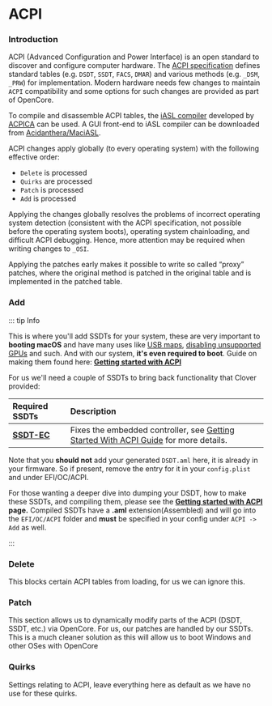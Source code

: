 # ACPI

### Introduction 

ACPI (Advanced Configuration and Power Interface) is an open standard to discover and configure computer hardware. The [ACPI specification](https://uefi.org/specifications) defines standard tables (e.g. `DSDT`, `SSDT`, `FACS`, `DMAR`) and various methods (e.g. `_DSM`, `_PRW`) for implementation. Modern hardware needs few changes to maintain `ACPI` compatibility and some options for such changes are provided as part of OpenCore.

To compile and disassemble ACPI tables, the [iASL compiler](https://github.com/acpica/acpica) developed by [ACPICA](https://www.acpica.org) can be used. A GUI front-end to iASL compiler can be downloaded from [Acidanthera/MaciASL](https://github.com/acidanthera/MaciASL/releases).

ACPI changes apply globally (to every operating system) with the following effective order:
- `Delete` is processed
- `Quirks` are processed
- `Patch` is processed
- `Add` is processed

Applying the changes globally resolves the problems of incorrect operating system detection (consistent with the ACPI specification, not possible before the operating system boots), operating system chainloading, and difficult ACPI debugging. Hence, more attention may be required when writing changes to `_OSI`.

Applying the patches early makes it possible to write so called “proxy” patches, where the original method is patched in the original table and is implemented in the patched table.
### Add

::: tip Info

This is where you'll add SSDTs for your system, these are very important to **booting macOS** and have many uses like [USB maps](https://dortania.github.io/OpenCore-Post-Install/usb/), [disabling unsupported GPUs](../extras/spoof.md) and such. And with our system, **it's even required to boot**. Guide on making them found here: [**Getting started with ACPI**](https://dortania.github.io/Getting-Started-With-ACPI/)

For us we'll need a couple of SSDTs to bring back functionality that Clover provided:

| Required SSDTs | Description |
| :--- | :--- |
| **[SSDT-EC](https://dortania.github.io/Getting-Started-With-ACPI/)** | Fixes the embedded controller, see [Getting Started With ACPI Guide](https://dortania.github.io/Getting-Started-With-ACPI/) for more details. |

Note that you **should not** add your generated `DSDT.aml` here, it is already in your firmware. So if present, remove the entry for it in your `config.plist` and under EFI/OC/ACPI.

For those wanting a deeper dive into dumping your DSDT, how to make these SSDTs, and compiling them, please see the [**Getting started with ACPI**](https://dortania.github.io/Getting-Started-With-ACPI/) **page.** Compiled SSDTs have a **.aml** extension(Assembled) and will go into the `EFI/OC/ACPI` folder and **must** be specified in your config under `ACPI -> Add` as well.

:::

### Delete

This blocks certain ACPI tables from loading, for us we can ignore this.

### Patch

This section allows us to dynamically modify parts of the ACPI (DSDT, SSDT, etc.) via OpenCore. For us, our patches are handled by our SSDTs. This is a much cleaner solution as this will allow us to boot Windows and other OSes with OpenCore

### Quirks

Settings relating to ACPI, leave everything here as default as we have no use for these quirks.
